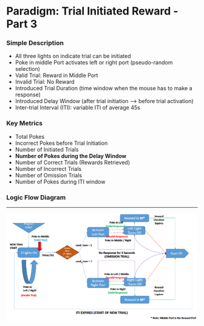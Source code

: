 
# Paradigm: Trial Initiated Reward - Part 3


### Simple Description

- All three lights on indicate trial can be initiated
- Poke in middle Port activates left or right port (pseudo-random selection)
- Valid Trial: Reward in Middle Port
- Invalid Trial: No Reward
- Introduced Trial Duration (time window when the mouse has to make a response)
- Introduced Delay Window (after trial initiation --> before trial activation)
- Inter-trial Interval (ITI): variable ITI of average 45s


### Key Metrics

- Total Pokes
- Incorrect Pokes before Trial Initiation
- Number of Initiated Trials
- **Number of Pokes during the Delay Window**
- Number of Correct Trials (Rewards Retrieved)
- Number of Incorrect Trials
- Number of Omission Trials
- Number of Pokes during ITI window


### Logic Flow Diagram

___

<p align="center">
  <img src="TIR_3_Diagram.png" align=center width=900/><br>
</p>
